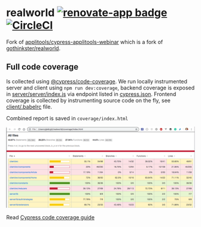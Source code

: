 # realworld [![renovate-app badge][renovate-badge]][renovate-app] [![CircleCI](https://circleci.com/gh/cypress-io/cypress-example-realworld/tree/master.svg?style=svg&circle-token=f127e83138e505b26bb90ab7c0bcb60e5265fecb)](https://circleci.com/gh/cypress-io/cypress-example-realworld/tree/master)

Fork of [applitools/cypress-applitools-webinar](https://github.com/applitools/cypress-applitools-webinar) which is a fork of [gothinkster/realworld](https://github.com/gothinkster/realworld).

## Full code coverage

Is collected using [@cypress/code-coverage](https://github.com/cypress-io/code-coverage). We run locally instrumented server and client using `npm run dev:coverage`, backend coverage is exposed in [server/server/index.js](server/server/index.js) via endpoint listed in [cypress.json](cypress.json). Frontend coverage is collected by instrumenting source code on the fly, see [client/.babelrc](client/.babelrc) file.

Combined report is saved in `coverage/index.html`

![Example full coverage report](images/full-coverage.png)

Read [Cypress code coverage guide](https://on.cypress.io/coverage)

[renovate-badge]: https://img.shields.io/badge/renovate-app-blue.svg
[renovate-app]: https://renovateapp.com/
